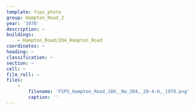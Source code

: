 ```yaml
---
template: fsps_photo
group: Hampton_Road_2
year: '1978'
description: ~
buildings:
    - Hampton_Road/204_Hampton_Road
coordinates: ~
heading: ~
classification: ~
section: ~
cell: ~
film_roll: ~
files:
    -
        filename: 'FSPS_Hampton_Road_180,_No_204,_20-4-H,_1978.png'
        caption: ''
---
```

